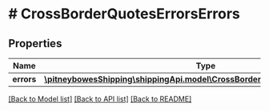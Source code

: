 # # CrossBorderQuotesErrorsErrors

## Properties

Name | Type | Description | Notes
------------ | ------------- | ------------- | -------------
**errors** | [**\pitneybowesShipping\shippingApi.model\CrossBorderQuotesErrorsErrorsErrors[]**](CrossBorderQuotesErrorsErrorsErrors.md) |  | [optional] 

[[Back to Model list]](../../README.md#documentation-for-models) [[Back to API list]](../../README.md#documentation-for-api-endpoints) [[Back to README]](../../README.md)


